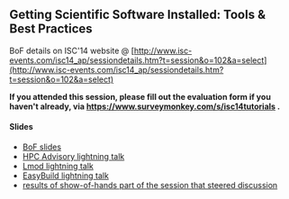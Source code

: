 ## Getting Scientific Software Installed: Tools & Best Practices

BoF details on ISC'14 website @ [http://www.isc-events.com/isc14_ap/sessiondetails.htm?t=session&o=102&a=select](http://www.isc-events.com/isc14_ap/sessiondetails.htm?t=session&o=102&a=select)

**If you attended this session, please fill out the evaluation form if you haven't already, via https://www.surveymonkey.com/s/isc14tutorials .**

#### Slides

 * [BoF slides](http://hpcugent.github.io/easybuild/files/ISC14_BOF_Getting_Scientific_Software_Installed.pdf)
 * [HPC Advisory lightning talk](http://hpcugent.github.io/easybuild/files/ISC14_BOF_lightning_talk_HPC_Advisory_Council.pdf)
 * [Lmod lightning talk](http://hpcugent.github.io/easybuild/files/ISC14_BOF_lightning_talk_Lmod.pdf)
 * [EasyBuild lightning talk](http://hpcugent.github.io/easybuild/files/ISC14_BOF_lightning_talk_EasyBuild.pdf)
 * [results of show-of-hands part of the session that steered discussion](http://hpcugent.github.io/easybuild/files/ISC14_BoF_show-of-hands-results.pdf)